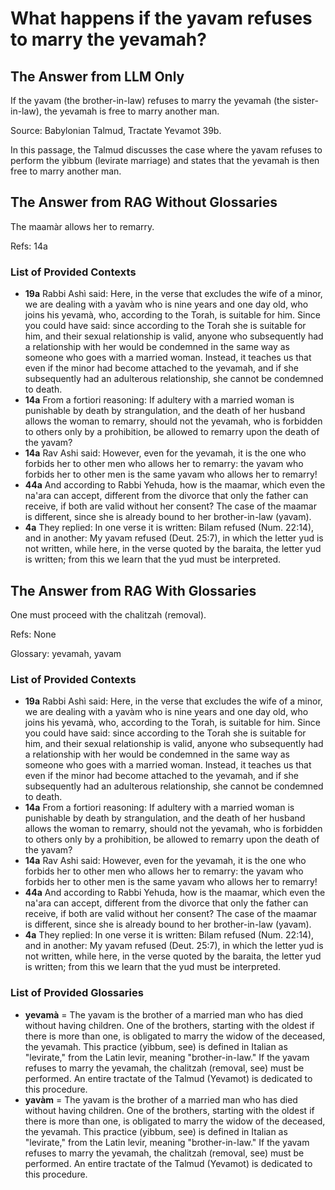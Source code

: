 # What happens if the yavam refuses to marry the yevamah?
## The Answer from LLM Only
 If the yavam (the brother-in-law) refuses to marry the yevamah (the sister-in-law), the yevamah is free to marry another man.

Source: Babylonian Talmud, Tractate Yevamot 39b.

In this passage, the Talmud discusses the case where the yavam refuses to perform the yibbum (levirate marriage) and states that the yevamah is then free to marry another man.

## The Answer from RAG Without Glossaries
The maamàr allows her to remarry.

Refs: 14a
### List of Provided Contexts
* **19a**    Rabbi Ashì said: Here, in the verse that excludes the wife of a minor, we are dealing with a yavàm who is nine years and one day old, who joins his yevamà, who, according to the Torah, is suitable for him. Since you could have said: since according to the Torah she is suitable for him, and their sexual relationship is valid, anyone who subsequently had a relationship with her would be condemned in the same way as someone who goes with a married woman. Instead, it teaches us that even if the minor had become attached to the yevamah, and if she subsequently had an adulterous relationship, she cannot be condemned to death.
* **14a** From a fortiori reasoning: If adultery with a married woman is punishable by death by strangulation, and the death of her husband allows the woman to remarry, should not the yevamah, who is forbidden to others only by a prohibition, be allowed to remarry upon the death of the yavam?
* **14a**    Rav Ashi said: However, even for the yevamah, it is the one who forbids her to other men who allows her to remarry: the yavam who forbids her to other men is the same yavam who allows her to remarry!
* **44a**    And according to Rabbi Yehuda, how is the maamar, which even the na'ara can accept, different from the divorce that only the father can receive, if both are valid without her consent? The case of the maamar is different, since she is already bound to her brother-in-law (yavam).
* **4a**    They replied: In one verse it is written: Bilam refused (Num. 22:14), and in another: My yavam refused (Deut. 25:7), in which the letter yud is not written, while here, in the verse quoted by the baraita, the letter yud is written; from this we learn that the yud must be interpreted.
## The Answer from RAG With Glossaries
One must proceed with the chalitzah (removal).

Refs: None

Glossary: yevamah, yavam
### List of Provided Contexts
* **19a**    Rabbi Ashì said: Here, in the verse that excludes the wife of a minor, we are dealing with a yavàm who is nine years and one day old, who joins his yevamà, who, according to the Torah, is suitable for him. Since you could have said: since according to the Torah she is suitable for him, and their sexual relationship is valid, anyone who subsequently had a relationship with her would be condemned in the same way as someone who goes with a married woman. Instead, it teaches us that even if the minor had become attached to the yevamah, and if she subsequently had an adulterous relationship, she cannot be condemned to death.
* **14a** From a fortiori reasoning: If adultery with a married woman is punishable by death by strangulation, and the death of her husband allows the woman to remarry, should not the yevamah, who is forbidden to others only by a prohibition, be allowed to remarry upon the death of the yavam?
* **14a**    Rav Ashi said: However, even for the yevamah, it is the one who forbids her to other men who allows her to remarry: the yavam who forbids her to other men is the same yavam who allows her to remarry!
* **44a**    And according to Rabbi Yehuda, how is the maamar, which even the na'ara can accept, different from the divorce that only the father can receive, if both are valid without her consent? The case of the maamar is different, since she is already bound to her brother-in-law (yavam).
* **4a**    They replied: In one verse it is written: Bilam refused (Num. 22:14), and in another: My yavam refused (Deut. 25:7), in which the letter yud is not written, while here, in the verse quoted by the baraita, the letter yud is written; from this we learn that the yud must be interpreted.

### List of Provided Glossaries
* **yevamà** = The yavam is the brother of a married man who has died without having children. One of the brothers, starting with the oldest if there is more than one, is obligated to marry the widow of the deceased, the yevamah. This practice (yibbum, see) is defined in Italian as "levirate," from the Latin levir, meaning "brother-in-law." If the yavam refuses to marry the yevamah, the chalitzah (removal, see) must be performed. An entire tractate of the Talmud (Yevamot) is dedicated to this procedure.
* **yavàm** = The yavam is the brother of a married man who has died without having children. One of the brothers, starting with the oldest if there is more than one, is obligated to marry the widow of the deceased, the yevamah. This practice (yibbum, see) is defined in Italian as "levirate," from the Latin levir, meaning "brother-in-law." If the yavam refuses to marry the yevamah, the chalitzah (removal, see) must be performed. An entire tractate of the Talmud (Yevamot) is dedicated to this procedure.